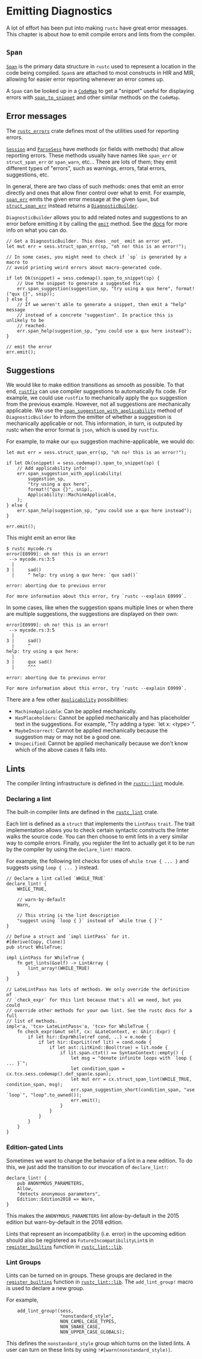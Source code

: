 # Emitting Diagnostics

A lot of effort has been put into making `rustc` have great error messages.
This chapter is about how to emit compile errors and lints from the compiler.

## `Span`

[`Span`][span] is the primary data structure in `rustc` used to represent a
location in the code being compiled. `Span`s are attached to most constructs in
HIR and MIR, allowing for easier error reporting whenever an error comes up.

[span]: https://doc.rust-lang.org/nightly/nightly-rustc/syntax/codemap/struct.Span.html

A `Span` can be looked up in a [`CodeMap`][codemap] to get a "snippet" useful
for displaying errors with [`span_to_snippet`][sptosnip] and other similar
methods on the `CodeMap`.

[codemap]: https://doc.rust-lang.org/nightly/nightly-rustc/syntax/codemap/struct.CodeMap.html
[sptosnip]: https://doc.rust-lang.org/nightly/nightly-rustc/syntax/codemap/struct.CodeMap.html#method.span_to_snippet

## Error messages

The [`rustc_errors`][errors] crate defines most of the utilities used for
reporting errors.

[errors]: https://doc.rust-lang.org/nightly/nightly-rustc/rustc_errors/index.html

[`Session`][session] and [`ParseSess`][parsesses] have
methods (or fields with methods) that allow reporting errors. These methods
usually have names like `span_err` or `struct_span_err` or `span_warn`, etc...
There are lots of them; they emit different types of "errors", such as
warnings, errors, fatal errors, suggestions, etc.

[parsesses]: https://doc.rust-lang.org/nightly/nightly-rustc/syntax/parse/struct.ParseSess.html
[session]: https://doc.rust-lang.org/nightly/nightly-rustc/rustc/session/struct.Session.html

In general, there are two class of such methods: ones that emit an error
directly and ones that allow finer control over what to emit. For example,
[`span_err`][spanerr] emits the given error message at the given `Span`, but
[`struct_span_err`][strspanerr] instead returns a
[`DiagnosticBuilder`][diagbuild].

`DiagnosticBuilder` allows you to add related notes and suggestions to an error
before emitting it by calling the [`emit`][emit] method. See the
[docs][diagbuild] for more info on what you can do.

[spanerr]: https://doc.rust-lang.org/nightly/nightly-rustc/rustc/session/struct.Session.html#method.span_err
[strspanerr]: https://doc.rust-lang.org/nightly/nightly-rustc/rustc/session/struct.Session.html#method.struct_span_err
[diagbuild]: https://doc.rust-lang.org/nightly/nightly-rustc/rustc_errors/diagnostic_builder/struct.DiagnosticBuilder.html
[emit]: https://doc.rust-lang.org/nightly/nightly-rustc/rustc_errors/diagnostic_builder/struct.DiagnosticBuilder.html#method.emit

```rust,ignore
// Get a DiagnosticBuilder. This does _not_ emit an error yet.
let mut err = sess.struct_span_err(sp, "oh no! this is an error!");

// In some cases, you might need to check if `sp` is generated by a macro to
// avoid printing weird errors about macro-generated code.

if let Ok(snippet) = sess.codemap().span_to_snippet(sp) {
    // Use the snippet to generate a suggested fix
    err.span_suggestion(suggestion_sp, "try using a qux here", format!("qux {}", snip));
} else {
    // If we weren't able to generate a snippet, then emit a "help" message
    // instead of a concrete "suggestion". In practice this is unlikely to be
    // reached.
    err.span_help(suggestion_sp, "you could use a qux here instead");
}

// emit the error
err.emit();
```

## Suggestions

We would like to make edition transitions as smooth as possible. To that end,
[`rustfix`][rustfix] can use compiler suggestions to automatically fix
code. For example, we could use `rustfix` to mechanically apply the `qux`
suggestion from the previous example. However, not all suggestions are
mechanically applicable.  We use the
[`span_suggestion_with_applicability`][sswa] method of `DiagnosticBuilder` to
inform the emitter of whether a suggestion is mechanically applicable or not.
This information, in turn, is outputed by rustc when the error format is
`json`, which is used by `rustfix`.

[rustfix]: https://github.com/rust-lang-nursery/rustfix/
[sswa]: https://doc.rust-lang.org/nightly/nightly-rustc/rustc_errors/struct.DiagnosticBuilder.html#method.span_suggestion_with_applicability

For example, to make our `qux` suggestion machine-applicable, we would do:

```rust,ignore
let mut err = sess.struct_span_err(sp, "oh no! this is an error!");

if let Ok(snippet) = sess.codemap().span_to_snippet(sp) {
    // Add applicability info!
    err.span_suggestion_with_applicability(
        suggestion_sp,
        "try using a qux here",
        format!("qux {}", snip),
        Applicability::MachineApplicable,
    );
} else {
    err.span_help(suggestion_sp, "you could use a qux here instead");
}

err.emit();
```

This might emit an error like

```console
$ rustc mycode.rs
error[E0999]: oh no! this is an error!
 --> mycode.rs:3:5
  |
3 |     sad()
  |     ^ help: try using a qux here: `qux sad()`

error: aborting due to previous error

For more information about this error, try `rustc --explain E0999`.
```

In some cases, like when the suggestion spans multiple lines or when there are
multiple suggestions, the suggestions are displayed on their own:

```console
error[E0999]: oh no! this is an error!
 --> mycode.rs:3:5
  |
3 |     sad()
  |     ^
help: try using a qux here:
  |
3 |     qux sad()
  |     ^^^

error: aborting due to previous error

For more information about this error, try `rustc --explain E0999`.
```

There are a few other [`Applicability`][appl] possibilities:

- `MachineApplicable`: Can be applied mechanically.
- `HasPlaceholders`: Cannot be applied mechanically and has placeholder text in
  the suggestions. For example, "Try adding a type: \`let x: \<type\>\`".
- `MaybeIncorrect`: Cannot be applied mechanically because the suggestion may
  or may not be a good one.
- `Unspecified`: Cannot be applied mechanically because we don't know which
  of the above cases it falls into.

[appl]: https://doc.rust-lang.org/nightly/nightly-rustc/rustc_errors/enum.Applicability.html

## Lints

The compiler linting infrastructure is defined in the [`rustc::lint`][rlint]
module.

[rlint]: https://doc.rust-lang.org/nightly/nightly-rustc/rustc/lint/index.html

### Declaring a lint

The built-in compiler lints are defined in the [`rustc_lint`][builtin]
crate.

[builtin]: https://doc.rust-lang.org/nightly/nightly-rustc/rustc_lint/index.html

Each lint is defined as a `struct` that implements the `LintPass` `trait`. The
trait implementation allows you to check certain syntactic constructs the
linter walks the source code. You can then choose to emit lints in a very
similar way to compile errors. Finally, you register the lint to actually get
it to be run by the compiler by using the `declare_lint!` macro.

For example, the following lint checks for uses
of `while true { ... }` and suggests using `loop { ... }` instead.

```rust,ignore
// Declare a lint called `WHILE_TRUE`
declare_lint! {
    WHILE_TRUE,

    // warn-by-default
    Warn,

    // This string is the lint description
    "suggest using `loop { }` instead of `while true { }`"
}

// Define a struct and `impl LintPass` for it.
#[derive(Copy, Clone)]
pub struct WhileTrue;

impl LintPass for WhileTrue {
    fn get_lints(&self) -> LintArray {
        lint_array!(WHILE_TRUE)
    }
}

// LateLintPass has lots of methods. We only override the definition of
// `check_expr` for this lint because that's all we need, but you could
// override other methods for your own lint. See the rustc docs for a full
// list of methods.
impl<'a, 'tcx> LateLintPass<'a, 'tcx> for WhileTrue {
    fn check_expr(&mut self, cx: &LateContext, e: &hir::Expr) {
        if let hir::ExprWhile(ref cond, ..) = e.node {
            if let hir::ExprLit(ref lit) = cond.node {
                if let ast::LitKind::Bool(true) = lit.node {
                    if lit.span.ctxt() == SyntaxContext::empty() {
                        let msg = "denote infinite loops with `loop { ... }`";
                        let condition_span = cx.tcx.sess.codemap().def_span(e.span);
                        let mut err = cx.struct_span_lint(WHILE_TRUE, condition_span, msg);
                        err.span_suggestion_short(condition_span, "use `loop`", "loop".to_owned());
                        err.emit();
                    }
                }
            }
        }
    }
}
```

### Edition-gated Lints

Sometimes we want to change the behavior of a lint in a new edition. To do this,
we just add the transition to our invocation of `declare_lint!`:

```rust,ignore
declare_lint! {
    pub ANONYMOUS_PARAMETERS,
    Allow,
    "detects anonymous parameters",
    Edition::Edition2018 => Warn,
}
```

This makes the `ANONYMOUS_PARAMETERS` lint allow-by-default in the 2015 edition
but warn-by-default in the 2018 edition.

Lints that represent an incompatibility (i.e. error) in the upcoming edition
should also be registered as `FutureIncompatibilityLint`s in
[`register_builtins`][rbuiltins] function in [`rustc_lint::lib`][builtin].

### Lint Groups

Lints can be turned on in groups. These groups are declared in the
[`register_builtins`][rbuiltins] function in [`rustc_lint::lib`][builtin]. The
`add_lint_group!` macro is used to declare a new group.

[rbuiltins]: https://doc.rust-lang.org/nightly/nightly-rustc/rustc_lint/fn.register_builtins.html

For example,

```rust,ignore
    add_lint_group!(sess,
                    "nonstandard_style",
                    NON_CAMEL_CASE_TYPES,
                    NON_SNAKE_CASE,
                    NON_UPPER_CASE_GLOBALS);
```

This defines the `nonstandard_style` group which turns on the listed lints. A
user can turn on these lints by using `!#[warn(nonstandard_style)]`.
